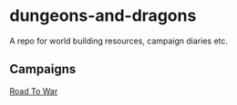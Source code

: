 # dungeons-and-dragons
A repo for world building resources, campaign diaries etc.

## Campaigns

[Road To War](/road-to-war/homepage.md)
